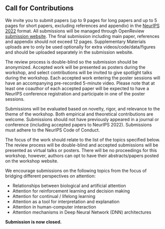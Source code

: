 ## Call for Contributions

We invite you to submit papers (up to 9 pages for long papers and up to 5 pages for short papers, excluding references and appendix) in the [NeurIPS 2022](https://neurips.cc/Conferences/2022/PaperInformation/StyleFiles) format. All submissions will be managed through OpenReview [submission website](https://openreview.net/group?id=NeurIPS.cc/2022/Workshop/Attention). The final submission including main paper, references and appendix should not exceed 12 pages. Supplementary Materials uploads are to only be used optionally for extra videos/code/data/figures and should be uploaded separately in the submission website.

The review process is double-blind so the submission should be anonymized. Accepted work will be presented as posters during the workshop, and select contributions will be invited to give spotlight talks during the workshop. Each accepted work entering the poster sessions will have an accompanying pre-recorded 5-minute video. Please note that at least one coauthor of each accepted paper will be expected to have a NeurIPS conference registration and participate in one of the poster sessions. 

Submissions will be evaluated based on novelty, rigor, and relevance to the theme of the workshop. Both empirical and theoretical contributions are welcome. Submissions should not have previously appeared in a journal or conference (including accepted papers to NeurIPS 2022). Submissions must adhere to the NeurIPS Code of Conduct.

The focus of the work should relate to the list of the topics specified below. The review process will be double-blind and accepted submissions will be presented as virtual talks or posters. There will be no proceedings for this workshop, however, authors can opt to have their abstracts/papers posted on the workshop website.

We encourage submissions on the following topics from the focus of bridging different perspectives on attention:
- Relationships between biological and artificial attention
- Attention for reinforcement learning and decision making
- Attention for continual / lifelong learning
- Attention as a tool for interpretation and explanation
- Attention in human-computer interaction
- Attention mechanisms in Deep Neural Network (DNN) architectures

**Submission is now closed.**



